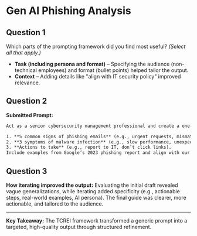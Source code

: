 # **Gen AI Phishing Analysis**

## **Question 1**

Which parts of the prompting framework did you find most useful? *(Select all that apply.)*

- **Task (including persona and format)** – Specifying the audience (non-technical employees) and format (bullet points) helped tailor the output.
- **Context** – Adding details like "align with IT security policy" improved relevance.

## **Question 2**

**Submitted Prompt:**

```txt
Act as a senior cybersecurity management professional and create a one-page reference guide for non-technical employees, using bullet points and simple language, that lists:

1. **5 common signs of phishing emails** (e.g., urgent requests, mismatched sender addresses).
2. **3 symptoms of malware infection** (e.g., slow performance, unexpected pop-ups).
3. **Actions to take** (e.g., report to IT, don’t click links).
Include examples from Google’s 2023 phishing report and align with our ‘Cybersecurity Best Practices’ handbook. Use bold headers for readability.
```

## **Question 3**

**How iterating improved the output:**
Evaluating the initial draft revealed vague generalizations, while iterating added specificity (e.g., actionable steps, real-world examples, AI persona). The final guide was clearer, more actionable, and tailored to the audience.

---

**Key Takeaway:**
The TCREI framework transformed a generic prompt into a targeted, high-quality output through structured refinement.
